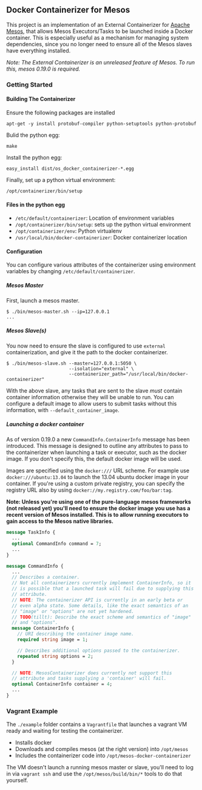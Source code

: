 ## Docker Containerizer for Mesos

This project is an implementation of an External Containerizer for [Apache Mesos](http://mesos.apache.org/), that allows Mesos Executors/Tasks to be launched inside a Docker container. This is especially useful as a mechanism for managing system dependencies, since you no longer need to ensure all of the Mesos slaves have everything installed.

*Note: The External Containerizer is an unreleased feature of Mesos. To run this, mesos 0.19.0 is required.*

### Getting Started


#### Building The Containerizer
Ensure the following packages are installed

	apt-get -y install protobuf-compiler python-setuptools python-protobuf

Bulid the python egg:

	make

Install the python egg:

	easy_install dist/os_docker_containerizer-*.egg

Finally, set up a python virtual environment:

	/opt/containerizer/bin/setup

#### Files in the python egg

* `/etc/default/containerizer`: Location of environment variables
* `/opt/containerizer/bin/setup`: sets up the python virtual environment
* `/opt/containerizer/env`: Python virtualenv
* `/usr/local/bin/docker-containerizer`: Docker containerizer location


#### Configuration

You can configure various attributes of the containerizer using environment variables by changing `/etc/default/containerizer`.

##### Mesos Master

First, launch a mesos master.


```shell
$ ./bin/mesos-master.sh --ip=127.0.0.1
...
```

##### Mesos Slave(s)

You now need to ensure the slave is configured to use `external` containerization, and give it the path to the docker containerizer.

```shell
$ ./bin/mesos-slave.sh --master=127.0.0.1:5050 \
                       --isolation="external" \
                       --containerizer_path="/usr/local/bin/docker-containerizer"
```

With the above slave, any tasks that are sent to the slave *must* contain container information otherwise they will be unable to run. You can configure a default image to allow users to submit tasks without this information, with `--default_container_image`.

##### Launching a docker container

As of version 0.19.0 a new `CommandInfo.ContainerInfo` message has been introduced. This message is designed to outline any attributes to pass to the containerizer when launching a task or executor, such as the docker image. If you don't specify this, the default docker image will be used.

Images are specified using the `docker:///` URL scheme. For example use `docker:///ubuntu:13.04` to launch the 13.04 ubuntu docker image in your container. If you're using a custom private registry, you can specify the registry URL also by using `docker://my.registry.com/foo/bar:tag`.

**Note: Unless you're using one of the pure-language mesos frameworks (not released yet) you'll need to ensure the docker image you use has a recent version of Mesos installed. This is to allow running executors to gain access to the Mesos native libraries.**

```proto
message TaskInfo {
  ...
  optional CommandInfo command = 7;
  ...
}

message CommandInfo {
  ...
  // Describes a container.
  // Not all containerizers currently implement ContainerInfo, so it
  // is possible that a launched task will fail due to supplying this
  // attribute.
  // NOTE: The containerizer API is currently in an early beta or
  // even alpha state. Some details, like the exact semantics of an
  // "image" or "options" are not yet hardened.
  // TODO(tillt): Describe the exact scheme and semantics of "image"
  // and "options".
  message ContainerInfo {
    // URI describing the container image name.
    required string image = 1;

    // Describes additional options passed to the containerizer.
    repeated string options = 2;
  }

  // NOTE: MesosContainerizer does currently not support this
  // attribute and tasks supplying a 'container' will fail.
  optional ContainerInfo container = 4;
  ...
}
```
### Vagrant Example

The `./example` folder contains a `Vagrantfile` that launches a vagrant VM ready and waiting for testing the containerizer.

- Installs docker
- Downloads and compiles mesos (at the right version) into `/opt/mesos`
- Includes the containerizer code into `/opt/mesos-docker-containerizer`

The VM doesn't launch a running mesos master or slave, you'll need to log in via `vagrant ssh` and use the `/opt/mesos/build/bin/*` tools to do that yourself.
